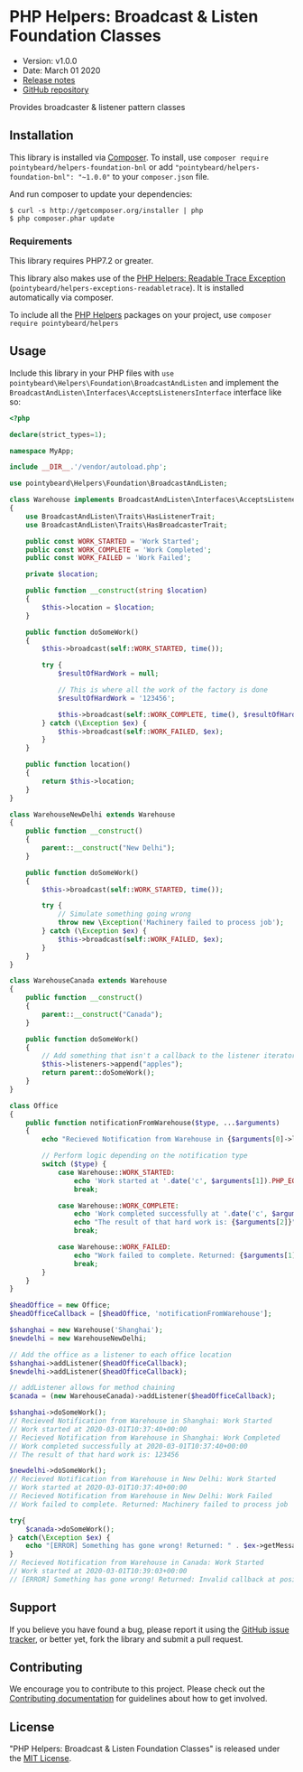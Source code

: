 # PHP Helpers: Broadcast & Listen Foundation Classes

-   Version: v1.0.0
-   Date: March 01 2020
-   [Release notes](https://github.com/pointybeard/helpers-foundation-bnl/blob/master/CHANGELOG.md)
-   [GitHub repository](https://github.com/pointybeard/helpers-foundation-bnl)

Provides broadcaster & listener pattern classes

## Installation

This library is installed via [Composer](http://getcomposer.org/). To install, use `composer require pointybeard/helpers-foundation-bnl` or add `"pointybeard/helpers-foundation-bnl": "~1.0.0"` to your `composer.json` file.

And run composer to update your dependencies:

    $ curl -s http://getcomposer.org/installer | php
    $ php composer.phar update

### Requirements

This library requires PHP7.2 or greater.

This library also makes use of the [PHP Helpers: Readable Trace Exception](https://github.com/pointybeard/helpers-exceptions-readabletrace) (`pointybeard/helpers-exceptions-readabletrace`). It is installed automatically via composer.

To include all the [PHP Helpers](https://github.com/pointybeard/helpers) packages on your project, use `composer require pointybeard/helpers`

## Usage

Include this library in your PHP files with `use pointybeard\Helpers\Foundation\BroadcastAndListen` and implement the `BroadcastAndListen\Interfaces\AcceptsListenersInterface` interface like so:

```php
<?php

declare(strict_types=1);

namespace MyApp;

include __DIR__.'/vendor/autoload.php';

use pointybeard\Helpers\Foundation\BroadcastAndListen;

class Warehouse implements BroadcastAndListen\Interfaces\AcceptsListenersInterface
{
    use BroadcastAndListen\Traits\HasListenerTrait;
    use BroadcastAndListen\Traits\HasBroadcasterTrait;

    public const WORK_STARTED = 'Work Started';
    public const WORK_COMPLETE = 'Work Completed';
    public const WORK_FAILED = 'Work Failed';

    private $location;

    public function __construct(string $location)
    {
        $this->location = $location;
    }

    public function doSomeWork()
    {
        $this->broadcast(self::WORK_STARTED, time());

        try {
            $resultOfHardWork = null;

            // This is where all the work of the factory is done
            $resultOfHardWork = '123456';

            $this->broadcast(self::WORK_COMPLETE, time(), $resultOfHardWork);
        } catch (\Exception $ex) {
            $this->broadcast(self::WORK_FAILED, $ex);
        }
    }

    public function location()
    {
        return $this->location;
    }
}

class WarehouseNewDelhi extends Warehouse
{
    public function __construct()
    {
        parent::__construct("New Delhi");
    }

    public function doSomeWork()
    {
        $this->broadcast(self::WORK_STARTED, time());

        try {
            // Simulate something going wrong
            throw new \Exception('Machinery failed to process job');
        } catch (\Exception $ex) {
            $this->broadcast(self::WORK_FAILED, $ex);
        }
    }
}

class WarehouseCanada extends Warehouse
{
    public function __construct()
    {
        parent::__construct("Canada");
    }

    public function doSomeWork()
    {
        // Add something that isn't a callback to the listener iterator
        $this->listeners->append("apples");
        return parent::doSomeWork();
    }
}

class Office
{
    public function notificationFromWarehouse($type, ...$arguments)
    {
        echo "Recieved Notification from Warehouse in {$arguments[0]->location()}: {$type}".PHP_EOL;

        // Perform logic depending on the notification type
        switch ($type) {
            case Warehouse::WORK_STARTED:
                echo 'Work started at '.date('c', $arguments[1]).PHP_EOL;
                break;

            case Warehouse::WORK_COMPLETE:
                echo 'Work completed successfully at '.date('c', $arguments[1]).PHP_EOL;
                echo "The result of that hard work is: {$arguments[2]}".PHP_EOL.PHP_EOL;
                break;

            case Warehouse::WORK_FAILED:
                echo "Work failed to complete. Returned: {$arguments[1]->getMessage()}".PHP_EOL.PHP_EOL;
                break;
        }
    }
}

$headOffice = new Office;
$headOfficeCallback = [$headOffice, 'notificationFromWarehouse'];

$shanghai = new Warehouse('Shanghai');
$newdelhi = new WarehouseNewDelhi;

// Add the office as a listener to each office location
$shanghai->addListener($headOfficeCallback);
$newdelhi->addListener($headOfficeCallback);

// addListener allows for method chaining
$canada = (new WarehouseCanada)->addListener($headOfficeCallback);

$shanghai->doSomeWork();
// Recieved Notification from Warehouse in Shanghai: Work Started
// Work started at 2020-03-01T10:37:40+00:00
// Recieved Notification from Warehouse in Shanghai: Work Completed
// Work completed successfully at 2020-03-01T10:37:40+00:00
// The result of that hard work is: 123456

$newdelhi->doSomeWork();
// Recieved Notification from Warehouse in New Delhi: Work Started
// Work started at 2020-03-01T10:37:40+00:00
// Recieved Notification from Warehouse in New Delhi: Work Failed
// Work failed to complete. Returned: Machinery failed to process job

try{
    $canada->doSomeWork();
} catch(\Exception $ex) {
    echo "[ERROR] Something has gone wrong! Returned: " . $ex->getMessage() . PHP_EOL;
}
// Recieved Notification from Warehouse in Canada: Work Started
// Work started at 2020-03-01T10:39:03+00:00
// [ERROR] Something has gone wrong! Returned: Invalid callback at position 1 of listener iterator.

```

## Support

If you believe you have found a bug, please report it using the [GitHub issue tracker](https://github.com/pointybeard/helpers-foundation-bnl/issues),
or better yet, fork the library and submit a pull request.

## Contributing

We encourage you to contribute to this project. Please check out the [Contributing documentation](https://github.com/pointybeard/helpers-foundation-bnl/blob/master/CONTRIBUTING.md) for guidelines about how to get involved.

## License

"PHP Helpers: Broadcast & Listen Foundation Classes" is released under the [MIT License](http://www.opensource.org/licenses/MIT).

